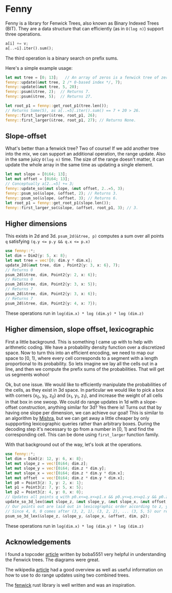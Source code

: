 # Fenny

Fenny is a library for Fenwick Trees, also known as Binary Indexed
Trees (BIT). They are a data structure that can efficiently (as in
`O(log n)`) support three operations.

```rust
a[i] += v;
a[..=i].iter().sum();
```

The third operation is a binary search on prefix sums.

Here's a simple example usage:

```rust
let mut tree = [0; 13];   // An array of zeros is a fenwick tree of zeros.
fenny::update(&mut tree, 2 /* 0-based index */, 7);
fenny::update(&mut tree, 5, 20);
fenny::psum(&tree, 2);  // Returns 7.
fenny::psum(&tree, 5);  // Returns 27.

let root_p1 = fenny::get_root_p1(tree.len());
// Returns Some(5), as a[..=5].iter().sum() == 7 + 20 > 26.
fenny::first_larger(&tree, root_p1, 26);
fenny::first_larger(&tree, root_p1, 27); // Returns None.
```

## Slope-offset

What's better than a fenwick tree? Two of course! If we add another
tree into the mix, we can support an additional operation, the range
update. Also in the same juicy `O(log n)` time. The size of the range
doesn't matter, it can update the whole array in the same time as
updating a single element.

```rust
let mut slope = [0i64; 13];
let mut offset = [0i64; 13];
// Conceptually a[2..=5] += 3;
fenny::update_so(&mut slope, &mut offset, 2..=5, 3);
fenny::psum_so(&slope, &offset, 2); // Returns 3.
fenny::psum_so(&slope, &offset, 3); // Returns 6.
let root_p1 = fenny::get_root_p1(slope.len());
fenny::first_larger_so(&slope, &offset, root_p1, 3); // 3.
```

## Higher dimensions

This exists in 2d and 3d. `psum_2d(&tree, p)` computes a sum over all
points `q` satisfying `(q.y <= p.y && q.x <= p.x)`

```rust
use fenny::*;
let dim = Dim2{y: 5, x: 8};
let mut tree = vec![0; dim.y * dim.x];
update_2d(&mut tree, dim , Point2{y: 3, x: 6}, 7);
// Returns 0
psum_2d(&tree, dim, Point2{y: 2, x: 6});
// Returns 0
psum_2d(&tree, dim, Point2{y: 3, x: 5});
// Returns 7
psum_2d(&tree, dim, Point2{y: 3, x: 6});
// Returns 7
psum_2d(&tree, dim, Point2{y: 4, x: 7});
```
These operations run in `log(dim.x) * log (dim.y) * log (dim.z)`

## Higher dimension, slope offset, lexicographic

First a little background. This is something I came up with to help
with arithmetic coding. We have a probability density function over a
discretized space. Now to turn this into an efficient encoding, we
need to map our space to [0, 1), where every cell corresponds to a
segment with a length proportional to its probability. So lets imagine
we lay all the cells out in a line, and then we compute the prefix
sums of the probabilities. That will get us segments wohoo!

Ok, but one issue. We would like to efficiently manipulate the
probabilities of the cells, as they exist in 3d space. In particular
we would like to pick a box with corners (x<sub>0</sub>,
y<sub>0</sub>, z<sub>0</sub>) and (x<sub>1</sub>, y<sub>1</sub>,
z<sub>1</sub>), and increase the weight of all cells in that box in
one swoop. We could do range updates in 1d with a slope-offset
construction, anything similar for 3d? Yes there is! Turns out that by
having one slope per dimension, we can achieve our goal! This is
similar to an algorithm by [Mishra](https://arxiv.org/abs/1311.6093),
but we can get away a little cheaper by only suppporting lexicographic
queries rather than arbitrary boxes. During the decoding step it's
necessary to go from a number in [0, 1) and find the corresponding
cell. This can be done using `first_larger` function family.

With that background out of the way, let's look at the operations.

```rust
use fenny::*;
let dim = Dim3{z: 12, y: 6, x: 8};
let mut slope_z = vec![0i64; dim.z];
let mut slope_y = vec![0i64; dim.z * dim.y];
let mut slope_x = vec![0i64; dim.z * dim.y * dim.x];
let mut offset  = vec![0i64; dim.z * dim.y * dim.x];
let p0 = Point3{z: 3, y: 2, x: 1};
let p1 = Point3{z: 7, y: 5, x: 5};
let p2 = Point3{z: 4, y: 0, x: 0};
// Updates all points q with p0.x<=q.x<=p1.x && p0.y<=q.x<=p1.y && p0.z<=q.x<=p1.z
update_so_3d_lex(&mut slope_z, &mut slope_y, &mut slope_x, &mut offset, dim, p0, p1, 11);
// Our points out are laid out in lexicographic order according to z, y, x.
// Since 4, 0, 0 comes after (3, 2, 1), (3, 2, 2), ... (3, 5, 5) our result is 5 * 4 * 11;
psum_so_3d_lex(&slope_z, &slope_y, &slope_x, &offset, dim, p2);
```

These operations run in `log(dim.x) * log (dim.y) * log (dim.z)`

## Acknowledgements

I found a topcoder
[article](https://www.topcoder.com/thrive/articles/Binary%20Indexed%20Trees)
written by boba5551 very helpful in understanding the Fenwick
trees. The diagrams were great.

The wikipedia
[article](https://en.wikipedia.org/w/index.php?title=Fenwick_tree) had
a good overview as well as useful information on how to use to do
range updates using two combined trees.

The [fenwick](https://crates.io/crates/fenwick) rust library is well
written and was an inspiration.
